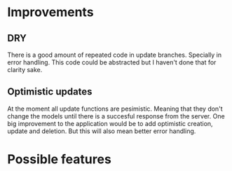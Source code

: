 # Improvements

## DRY

There is a good amount of repeated code in update branches. Specially in error handling. This code could be abstracted but I haven't done that for clarity sake.

## Optimistic updates

At the moment all update functions are pesimistic. Meaning that they don't change the models until there is a succesful response from the server. One big improvement to the application would be to add optimistic creation, update and deletion. But this will also mean better error handling.



# Possible features
